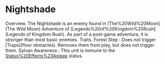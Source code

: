# Nightshade

Overview.
The Nightshade is an enemy found in [The%20Wild%20Moon](The Wild Moon) Adventure of [Legends%20of%20Kingdom%20Rush](Legends of Kingdom Rush). As part of a post-game adventure, it is stronger than most basic enemies.
Traits.
 Forest Step : Does not trigger [Traps](floor obstacles). Removes them from play, but does not trigger them. 
 Sylvan Awareness : This unit is immune to the [Status%20Effects%23Asleep](Asleep) status.